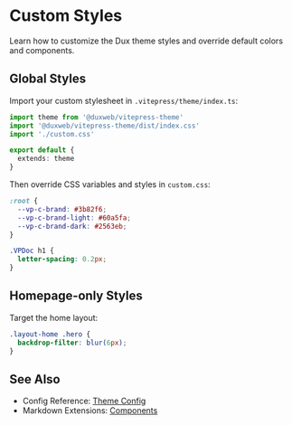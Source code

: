 # Custom Styles

Learn how to customize the Dux theme styles and override default colors and components.

## Global Styles

Import your custom stylesheet in `.vitepress/theme/index.ts`:

```ts
import theme from '@duxweb/vitepress-theme'
import '@duxweb/vitepress-theme/dist/index.css'
import './custom.css'

export default {
  extends: theme
}
```

Then override CSS variables and styles in `custom.css`:

```css
:root {
  --vp-c-brand: #3b82f6;
  --vp-c-brand-light: #60a5fa;
  --vp-c-brand-dark: #2563eb;
}

.VPDoc h1 {
  letter-spacing: 0.2px;
}
```

## Homepage-only Styles

Target the home layout:

```css
.layout-home .hero {
  backdrop-filter: blur(6px);
}
```

## See Also

- Config Reference: [Theme Config](../reference/theme-config)
- Markdown Extensions: [Components](../reference/components)
